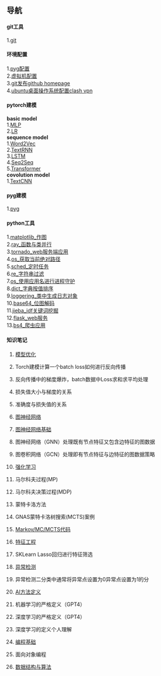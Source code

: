 ## 导航

#### git工具
1.[git](https://github.com/AutoMachine0/Toolkit/blob/main/git%E5%B7%A5%E5%85%B7/git.ipynb)

#### 环境配置
1.[pyg配置](https://github.com/AutoMachine0/Toolkit/blob/main/%E7%8E%AF%E5%A2%83%E9%85%8D%E7%BD%AE/pyg%E9%85%8D%E7%BD%AE.ipynb)<br>
2.[虚拟机配置](https://github.com/AutoMachine0/Toolkit/blob/main/%E7%8E%AF%E5%A2%83%E9%85%8D%E7%BD%AE/ubuntu%E8%99%9A%E6%8B%9F%E6%9C%BA%E9%85%8D%E7%BD%AE.ipynb)<br>
3.[git发布github homepage](https://github.com/AutoMachine0/Toolkit/blob/main/%E7%8E%AF%E5%A2%83%E9%85%8D%E7%BD%AE/git%E5%8F%91%E5%B8%83home%20page.ipynb)<br>
4.[ubuntu桌面操作系统配置clash vpn](https://github.com/AutoMachine0/Toolkit/blob/main/%E7%8E%AF%E5%A2%83%E9%85%8D%E7%BD%AE/ubuntu%E6%A1%8C%E9%9D%A2%E6%93%8D%E4%BD%9C%E7%B3%BB%E7%BB%9F%E9%85%8D%E7%BD%AEclash%20vpn.ipynb)

#### pytorch建模
**basic model**<br>
1.[MLP](https://github.com/AutoMachine0/Toolkit/blob/main/torch%E5%BB%BA%E6%A8%A1/MLP/mlp.ipynb)<br>
2.[LR](https://github.com/AutoMachine0/Toolkit/blob/main/torch%E5%BB%BA%E6%A8%A1/LR/logistic_regression.ipynb)<br>
**sequence model**<br>
1.[Word2Vec](https://github.com/AutoMachine0/Toolkit/blob/main/torch%E5%BB%BA%E6%A8%A1/Word2Vec/nnlm_word2vec(CBOW).ipynb)<br>
2.[TextRNN](https://github.com/AutoMachine0/Toolkit/blob/main/torch%E5%BB%BA%E6%A8%A1/TextRNN/textrnn.ipynb)<br>
3.[LSTM](https://github.com/AutoMachine0/Toolkit/tree/main/torch%E5%BB%BA%E6%A8%A1/LSTM)<br>
4.[Seq2Seq](https://github.com/AutoMachine0/Toolkit/blob/main/torch%E5%BB%BA%E6%A8%A1/Seq2Seq/seq2seq.ipynb)<br>
5.[Transformer](https://github.com/AutoMachine0/Toolkit/blob/main/torch%E5%BB%BA%E6%A8%A1/Transformer/transformer.ipynb)<br>
**covolution model**<br>
1.[TextCNN](https://github.com/AutoMachine0/Toolkit/blob/main/torch%E5%BB%BA%E6%A8%A1/TextCNN/textcnn.ipynb)

#### pyg建模
1.[pyg](https://github.com/AutoMachine0/Toolkit/blob/main/pyg%E5%BB%BA%E6%A8%A1/pyg.ipynb)

#### python工具
1.[matplotlib_作图](https://github.com/AutoMachine0/Toolkit/blob/main/python%E5%B7%A5%E5%85%B7/matplotlib_%E4%BD%9C%E5%9B%BE.ipynb)<br>
2.[ray_函数与类并行](https://github.com/AutoMachine0/Toolkit/blob/main/python%E5%B7%A5%E5%85%B7/ray_%E5%87%BD%E6%95%B0%E4%B8%8E%E7%B1%BB%E5%B9%B6%E8%A1%8C.ipynb)<br>
3.[tornado_web服务端应用](https://github.com/AutoMachine0/Toolkit/blob/main/python%E5%B7%A5%E5%85%B7/tornado_web%E6%9C%8D%E5%8A%A1%E7%AB%AF%E5%BA%94%E7%94%A8.ipynb)<br>
4.[os_获取当前绝对路径](https://github.com/AutoMachine0/Toolkit/blob/main/python%E5%B7%A5%E5%85%B7/os_%E8%8E%B7%E5%8F%96%E5%BD%93%E5%89%8D%E7%BB%9D%E5%AF%B9%E8%B7%AF%E5%BE%84.ipynb)<br>
5.[sched_定时任务](https://github.com/AutoMachine0/Toolkit/blob/main/python%E5%B7%A5%E5%85%B7/sched_%E5%AE%9A%E6%97%B6%E4%BB%BB%E5%8A%A1.ipynb)<br>
6.[re_字符串过滤](https://github.com/AutoMachine0/Toolkit/blob/main/python%E5%B7%A5%E5%85%B7/re_%E5%AD%97%E7%AC%A6%E4%B8%B2%E8%BF%87%E6%BB%A4.ipynb)<br>
7.[os_使用应用名进行进程守护](https://github.com/AutoMachine0/Toolkit/blob/main/python%E5%B7%A5%E5%85%B7/os_%E4%BD%BF%E7%94%A8%E5%BA%94%E7%94%A8%E5%90%8D%E8%BF%9B%E8%A1%8C%E8%BF%9B%E7%A8%8B%E5%AE%88%E6%8A%A4.ipynb)<br>
8.[dict_字典按值排序](https://github.com/AutoMachine0/Toolkit/blob/main/python%E5%B7%A5%E5%85%B7/dict_%E5%AD%97%E5%85%B8%E6%8C%89%E5%80%BC%E6%8E%92%E5%BA%8F.ipynb)<br>
9.[loggering_类中生成日志对象](https://github.com/AutoMachine0/Toolkit/blob/main/python%E5%B7%A5%E5%85%B7/loggering_%E7%B1%BB%E4%B8%AD%E7%94%9F%E6%88%90%E6%97%A5%E5%BF%97%E5%AF%B9%E8%B1%A1.ipynb)<br>
10.[base64_位图解码](https://github.com/AutoMachine0/Toolkit/blob/main/python%E5%B7%A5%E5%85%B7/base64_%E4%BD%8D%E5%9B%BE%E8%A7%A3%E7%A0%81.ipynb)<br>
11.[jieba_idf关键词挖掘](https://github.com/AutoMachine0/Toolkit/blob/main/python%E5%B7%A5%E5%85%B7/jieba_idf%E5%85%B3%E9%94%AE%E8%AF%8D%E6%8C%96%E6%8E%98.ipynb)<br>
12.[flask_web服务](https://github.com/AutoMachine0/Toolkit/tree/main/python%E5%B7%A5%E5%85%B7/flask_web%E6%9C%8D%E5%8A%A1)<br>
13.[bs4_爬虫应用](https://github.com/AutoMachine0/Toolkit/tree/main/python%E5%B7%A5%E5%85%B7/bs4_%E7%88%AC%E8%99%AB%E5%BA%94%E7%94%A8)<br>


#### 知识笔记
1. [模型优化](https://github.com/AutoMachine0/Toolkit/tree/main/%E7%9F%A5%E8%AF%86%E7%AC%94%E8%AE%B0)<br>
  1. Torch建模计算一个batch loss如何进行反向传播
  2. 反向传播中的梯度爆炸，batch数据中Loss求和求平均处理
  3. 损失值大小与梯度的关系
  4. 准确度与损失值的关系
	
2. [图神经网络](https://github.com/AutoMachine0/Toolkit/tree/main/%E7%9F%A5%E8%AF%86%E7%AC%94%E8%AE%B0)<br>
  1. [图神经网络基础](https://github.com/AutoMachine0/Toolkit/tree/main/%E7%9F%A5%E8%AF%86%E7%AC%94%E8%AE%B0/%E5%9B%BE%E7%A5%9E%E7%BB%8F%E7%BD%91%E7%BB%9C%E5%9F%BA%E7%A1%80)
  2. 图神经网络（GNN）处理既有节点特征又包含边特征的图数据
  3. 图卷积网络（GCN）处理即有节点特征与边特征的图数据策略
	
	
3. [强化学习](https://github.com/AutoMachine0/Toolkit/tree/main/%E7%9F%A5%E8%AF%86%E7%AC%94%E8%AE%B0)<br>
	
  1. 马尔科夫过程(MP)
  2. 马尔科夫决策过程(MDP)
  3. 蒙特卡洛方法
  4. GNAS蒙特卡洛树搜索(MCTS)案例
  5. [Markov/MC/MCTS代码](https://github.com/AutoMachine0/Toolkit/tree/main/%E7%9F%A5%E8%AF%86%E7%AC%94%E8%AE%B0/%E5%BC%BA%E5%8C%96%E5%AD%A6%E4%B9%A0Code)
	
4. [特征工程](https://github.com/AutoMachine0/Toolkit/tree/main/%E7%9F%A5%E8%AF%86%E7%AC%94%E8%AE%B0)<br>

  1. SKLearn Lasso回归进行特征筛选

5. [异常检测](https://github.com/AutoMachine0/Toolkit/tree/main/%E7%9F%A5%E8%AF%86%E7%AC%94%E8%AE%B0)<br>
  
  1. 异常检测二分类中通常将异常点设置为0异常点设置为1的分

6. [AI方法定义](https://github.com/AutoMachine0/Toolkit/tree/main/%E7%9F%A5%E8%AF%86%E7%AC%94%E8%AE%B0)<br>
  
  1. 机器学习的严格定义（GPT4）
  2. 深度学习的严格定义（GPT4）
  3. 深度学习的定义个人理解
	
7. [编程基础](https://github.com/AutoMachine0/Toolkit/tree/main/%E7%9F%A5%E8%AF%86%E7%AC%94%E8%AE%B0)
  1. 面向对象编程
  2. [数据结构与算法](https://github.com/AutoMachine0/Toolkit/tree/main/%E7%9F%A5%E8%AF%86%E7%AC%94%E8%AE%B0/%E6%95%B0%E6%8D%AE%E7%BB%93%E6%9E%84%E4%B8%8E%E7%AE%97%E6%B3%95)